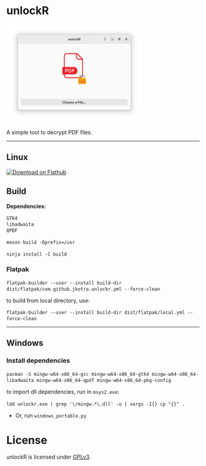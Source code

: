# unlockR


<img height="256" alt="unlockR" src="static/light.png" />

A simple tool to decrypt PDF files.

---

## Linux

<a href='https://flathub.org/apps/details/com.github.jkotra.unlockr'><img height='50' alt='Download on Flathub' src='https://flathub.org/assets/badges/flathub-badge-en.png'/></a>

## Build

**Dependencies:**

```
GTK4
libadwaita
QPDF
```

`meson build -Dprefix=/usr`

`ninja install -C build`

### Flatpak


```
flatpak-builder --user --install build-dir dist/flatpak/com.github.jkotra.unlockr.yml --force-clean
```

to build from local directory, use:
```
flatpak-builder --user --install build-dir dist/flatpak/local.yml --force-clean
```

---

## Windows

### Install dependencies


```
pacman -S mingw-w64-x86_64-gcc mingw-w64-x86_64-gtk4 mingw-w64-x86_64-libadwaita mingw-w64-x86_64-qpdf mingw-w64-x86_64-pkg-config
```



to import dll dependencies, run in `msys2.exe`:

`ldd unlockr.exe | grep '\/mingw.*\.dll' -o | xargs -I{} cp "{}" .`


* Or, run `windows_portable.py`

# License

unlockR is licensed under [GPLv3](LICENSE).